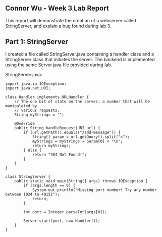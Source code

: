 ## Connor Wu - Week 3 Lab Report

This report will demonstrate the creation of a webserver called StringServer,
and explain a bug found during lab 3.

## Part 1: StringServer

I created a file called StringServer.java containing a handler class and a StringServer class that initiates the server. The backend is implemented using the same Server.java file provided during lab.

StringServer.java:

```
import java.io.IOException;
import java.net.URI;

class Handler implements URLHandler {
    // The one bit of state on the server: a number that will be manipulated by
    // various requests.
    String myStrings = "";

    @Override
    public String handleRequest(URI url) {
        if (url.getPath().equals("/add-message")) {
            String[] param = url.getQuery().split("=");
            myStrings = myStrings + param[0] + "\n";
            return myStrings;
        } else {
            return "404 Not Found!";
        }
    }
}

class StringServer {
    public static void main(String[] args) throws IOException {
        if (args.length == 0) {
            System.out.println("Missing port number! Try any number between 1024 to 49151");
            return;
        }

        int port = Integer.parseInt(args[0]);

        Server.start(port, new Handler());
    }
}
```
